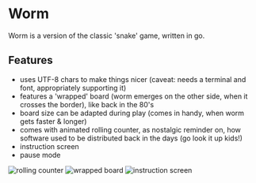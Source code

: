# Worm

Worm is a version of the classic 'snake' game, written in go.

## Features

* uses UTF-8 chars to make things nicer (caveat: needs a terminal and font, appropriately supporting it)
* features a 'wrapped' board (worm emerges on the other side, when it crosses the border), like  back in the 80's
* board size can be adapted during play (comes in handy, when worm gets faster & longer)
* comes with animated rolling counter, as nostalgic reminder on, how software used to be distributed back in the days (go look it up kids!)
* instruction screen
* pause mode

![rolling counter](https://github.com/JoergReinhardt/worm/screenshots/1.png)
![wrapped board](https://github.com/JoergReinhardt/worm/screenshots/2.png)
![instruction screen](https://github.com/JoergReinhardt/worm/screenshots/3.png)
